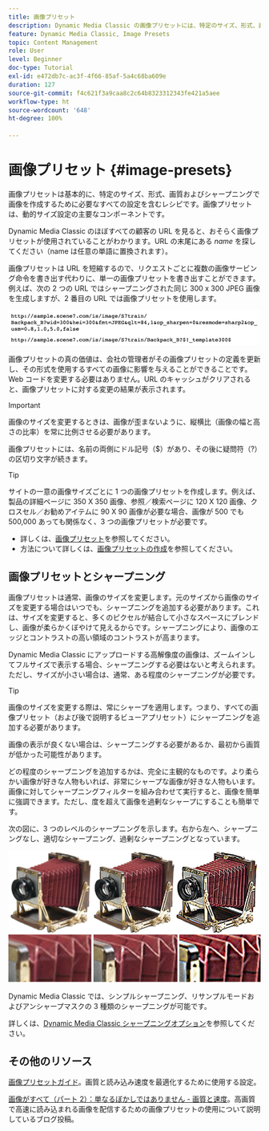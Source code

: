 ```yaml
---
title: 画像プリセット
description: Dynamic Media Classic の画像プリセットには、特定のサイズ、形式、画質およびシャープニングで画像を作成するために必要なすべての設定が含まれています。画像プリセットは、動的サイズ設定の主要なコンポーネントです。 Dynamic Media Classic で URL を見ると、画像プリセットが使用されているかどうかを簡単に確認できます。画像プリセットと、それが役に立つ理由およびその作成方法について説明します。
feature: Dynamic Media Classic, Image Presets
topic: Content Management
role: User
level: Beginner
doc-type: Tutorial
exl-id: e472db7c-ac3f-4f66-85af-5a4c68ba609e
duration: 127
source-git-commit: f4c621f3a9caa8c2c64b8323312343fe421a5aee
workflow-type: ht
source-wordcount: '648'
ht-degree: 100%

---
```


# 画像プリセット {#image-presets}

画像プリセットは基本的に、特定のサイズ、形式、画質およびシャープニングで画像を作成するために必要なすべての設定を含むレシピです。画像プリセットは、動的サイズ設定の主要なコンポーネントです。

Dynamic Media Classic のほぼすべての顧客の URL を見ると、おそらく画像プリセットが使用されていることがわかります。URL の末尾にある $name$ を探してください（name は任意の単語に置換されます）。

画像プリセットは URL を短縮するので、リクエストごとに複数の画像サービング命令を書き出す代わりに、単一の画像プリセットを書き出すことができます。例えば、次の 2 つの URL ではシャープニングされた同じ 300 x 300 JPEG 画像を生成しますが、2 番目の URL では画像プリセットを使用します。

![画像](assets/image-presets/image-preset-2.png)

画像プリセットの真の価値は、会社の管理者がその画像プリセットの定義を更新し、その形式を使用するすべての画像に影響を与えることができることです。Web コードを変更する必要はありません。URL のキャッシュがクリアされると、画像プリセットに対する変更の結果が表示されます。

>[!IMPORTANT]
>
>画像のサイズを変更するときは、画像が歪まないように、縦横比（画像の幅と高さの比率）を常に比例させる必要があります。

画像プリセットには、名前の両側にドル記号（$）があり、その後に疑問符（?）の区切り文字が続きます。

>[!TIP]
>
>サイトの一意の画像サイズごとに 1 つの画像プリセットを作成します。例えば、製品の詳細ページに 350 X 350 画像、参照／検索ページに 120 X 120 画像、クロスセル／お勧めアイテムに 90 X 90 画像が必要な場合、画像が 500 でも 500,000 あっても関係なく、3 つの画像プリセットが必要です。

- 詳しくは、[画像プリセット](https://experienceleague.adobe.com/docs/dynamic-media-classic/using/image-sizing/setting-image-presets.html?lang=ja)を参照してください。
- 方法について詳しくは、[画像プリセットの作成](https://experienceleague.adobe.com/docs/dynamic-media-classic/using/image-sizing/setting-image-presets.html?lang=ja#creating-an-image-preset)を参照してください。

## 画像プリセットとシャープニング

画像プリセットは通常、画像のサイズを変更します。元のサイズから画像のサイズを変更する場合はいつでも、シャープニングを追加する必要があります。これは、サイズを変更すると、多くのピクセルが結合して小さなスペースにブレンドし、画像が柔らかくぼやけて見えるからです。シャープニングにより、画像のエッジとコントラストの高い領域のコントラストが高まります。

Dynamic Media Classic にアップロードする高解像度の画像は、ズームインしてフルサイズで表示する場合、シャープニングする必要はないと考えられます。ただし、サイズが小さい場合は、通常、ある程度のシャープニングが必要です。

>[!TIP]
>
>画像のサイズを変更する際は、常にシャープを適用します。つまり、すべての画像プリセット（および後で説明するビューアプリセット）にシャープニングを追加する必要があります。
>
>画像の表示が良くない場合は、シャープニングする必要があるか、最初から画質が低かった可能性があります。

どの程度のシャープニングを追加するかは、完全に主観的なものです。より柔らかい画像が好きな人物もいれば、非常にシャープな画像が好きな人物もいます。画像に対してシャープニングフィルターを組み合わせて実行すると、画像を簡単に強調できます。ただし、度を超えて画像を過剰なシャープにすることも簡単です。

次の図に、3 つのレベルのシャープニングを示します。右から左へ、シャープニングなし、適切なシャープニング、過剰なシャープニングとなっています。

![画像](assets/image-presets/image-presets-1.jpg)

Dynamic Media Classic では、シンプルシャープニング、リサンプルモードおよびアンシャープマスクの 3 種類のシャープニングが可能です。

詳しくは、[Dynamic Media Classic シャープニングオプション](https://experienceleague.adobe.com/docs/dynamic-media-classic/using/master-files/sharpening-image.html?lang=ja#sharpening_an_image)を参照してください。

## その他のリソース

[画像プリセットガイド](https://www.adobe.com/content/dam/www/us/en/experience-manager/pdfs/dynamic-media-image-preset-guide.pdf)。画質と読み込み速度を最適化するために使用する設定。

[画像がすべて（パート 2）：単なるぼかしではありません - 画質と速度](https://theblog.adobe.com/image-is-everything-part-2-its-never-just-a-blur-quality-versus-speed/)。高画質で高速に読み込まれる画像を配信するための画像プリセットの使用について説明しているブログ投稿。
